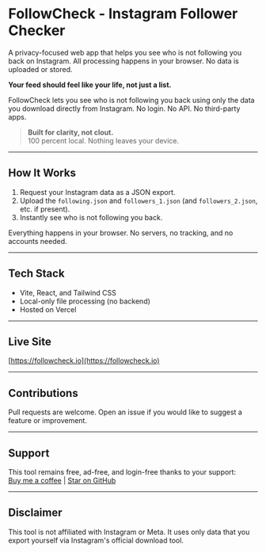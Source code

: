 # FollowCheck - Instagram Follower Checker

A privacy-focused web app that helps you see who is not following you back on Instagram. All processing happens in your browser. No data is uploaded or stored.

**Your feed should feel like your life, not just a list.**

FollowCheck lets you see who is not following you back using only the data you download directly from Instagram. No login. No API. No third-party apps.

> **Built for clarity, not clout.**  
> 100 percent local. Nothing leaves your device.

---

## How It Works

1. Request your Instagram data as a JSON export.
2. Upload the `following.json` and `followers_1.json` (and `followers_2.json`, etc. if present).
3. Instantly see who is not following you back.

Everything happens in your browser. No servers, no tracking, and no accounts needed.

---

## Tech Stack

- Vite, React, and Tailwind CSS
- Local-only file processing (no backend)
- Hosted on Vercel

---

## Live Site

[https://followcheck.io](https://followcheck.io)

---

## Contributions

Pull requests are welcome. Open an issue if you would like to suggest a feature or improvement.

---

## Support

This tool remains free, ad-free, and login-free thanks to your support:  
[Buy me a coffee](https://buymeacoffee.com/slizzle) | [Star on GitHub](https://github.com/zlizzle/Follower-Checker)

---

## Disclaimer

This tool is not affiliated with Instagram or Meta. It uses only data that you export yourself via Instagram's official download tool.
